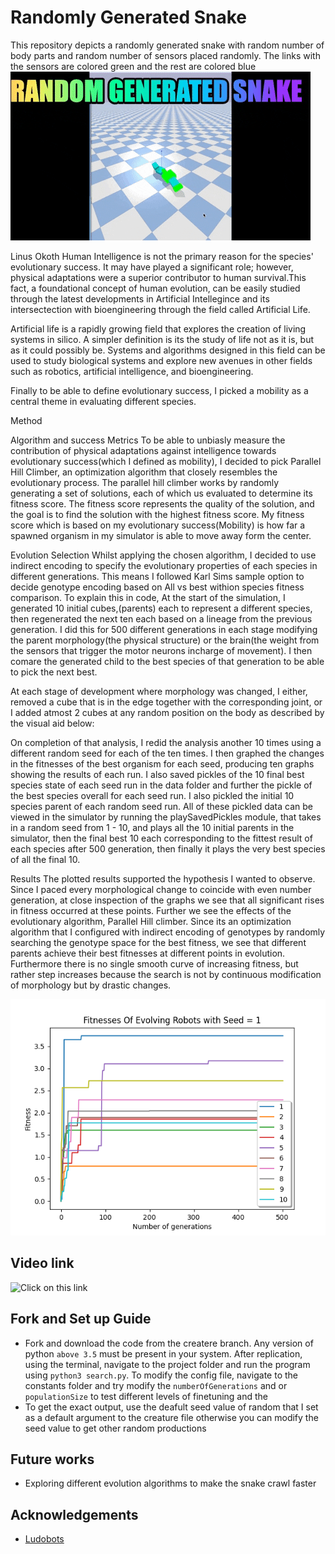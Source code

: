 # Randomly Generated Snake

This repository depicts a randomly generated snake with random number of body parts and random number of sensors placed randomly. The links with the sensors are colored green and the rest are colored blue
![](https://github.com/ArtificialLifeAssignments/Ludobots/blob/snake/ass6Giphy.gif)

Linus Okoth
Human Intelligence is not the primary reason for the species' evolutionary success. It may have played a significant role; however, physical adaptations were a superior contributor to human survival.This fact, a foundational concept of human evolution, can be easily studied through the latest developments in Artificial Intellegince and its intersectection with bioengineering through the field called Artificial Life. 

Artificial life is a rapidly growing field that explores the creation of living systems in silico. A simpler definition is its the study of life not as it is, but as it could possibly be. Systems and algorithms designed in this field can be used to study biological systems and explore new avenues in other fields such as robotics, artificial intelligence, and bioengineering.

Finally to be able to define evolutionary success, I picked a mobility as a central theme in evaluating different species. 

Method

Algorithm and success Metrics
To be able to unbiasly measure the contribution of physical adaptations against intelligence towards evolutionary success(which I defined as mobility), I decided to pick Parallel Hill Climber, an optimization algorithm that closely resembles the evolutionary process. The parallel hill climber works by randomly generating a set of solutions, each of which us evaluated to determine its fitness score. The fitness score represents the quality of the solution, and the goal is to find the solution with the highest fitness score. My fitness score which is based on my evolutionary success(Mobility) is how far a spawned organism in my simulator is able to move away form the center.

Evolution Selection
Whilst applying the chosen algorithm, I decided to use indirect encoding to specify the evolutionary properties of each species in different generations. This means I followed  Karl Sims sample option to decide genotype encoding based on All vs best withion species fitness comparison. To explain this in code, At the start of the simulation, I generated 10 initial cubes,(parents) each to represent a different species, then regenerated the next ten each based on a lineage from the previous generation. I did this for 500 different generations in each stage modifying the parent morphology(the physical structure) or the brain(the weight from the sensors that trigger the motor neurons incharge of movement). I then comare the generated child to the best species of that generation to be able to pick the next best. 

At each stage of development where morphology was changed, I either, removed a cube that is in the edge together with the corresponding joint, or I added atmost 2 cubes at any random position on the body as described by the visual aid below:


On completion of that analysis, I redid the analysis another 10 times using a different random seed for each of the ten times. I then graphed the changes in the fitnesses of the best organism for each seed, producing ten graphs showing the results of each run. I also saved pickles of the 10 final best species state of each seed run in the data folder and further the pickle of the best species overall for each seed run.  I also pickled the initial 10 species parent of each random seed run. All of these pickled data can be viewed in the simulator by running the playSavedPickles module, that takes in a random seed from 1 - 10, and plays all the 10 initial parents in the simulator, then the final best 10 each corresponding to the fittest result of each species after 500 generation, then finally it plays the very best species of all the final 10. 

Results
The plotted results supported the hypothesis I wanted to observe. Since I paced every morphological change to coincide with even number generation, at close inspection of the graphs we see that all significant rises in fitness occurred at these points. Further we see the effects of the evolutionary algorithm, Parallel Hill climber. Since its an optimization algorithm that I configured with indirect encoding of genotypes by randomly searching the genotype space for the best fitness, we see that different parents achieve their best fitnesses at different points in evolution. Furthermore there is no single smooth curve of increasing fitness, but rather step increases because the search is not by continuous modification of morphology but by drastic changes.

![Graph1](https://github.com/ArtificialLifeAssignments/Ludobots/blob/final/data/fitnessGraphs/FitnessOfEvolvingRobotWithSeed1.png)



 ## Video link
  ![Click on this link](https://www.youtube.com/watch?v=l55aWs4c1nY&list=PLCGVHiz7oVMdL6_8B75XG6X2Wnk9bqsk1&index=18)
  
 ## Fork and Set up Guide
 - Fork and download the code from the createre branch. Any version of python `above 3.5` must be present in your system. After replication, using the terminal, navigate to the project folder and run the program using ```python3 search.py```. To modify the config file, navigate to the constants folder and 
 try modify the ```numberOfGenerations```  and or ```populationSize``` to test different levels of finetuning and the
 - To get the exact output, use the deafult seed value of random that I set as a default argument to the creature file otherwise you can modify the seed value to get other random productions
 
 
 ## Future works
  -  Exploring different evolution algorithms to make the snake crawl faster
  
  ## Acknowledgements
  - [Ludobots](https://www.reddit.com/r/ludobots/wiki/tipsandtricks/)

 
 
 

